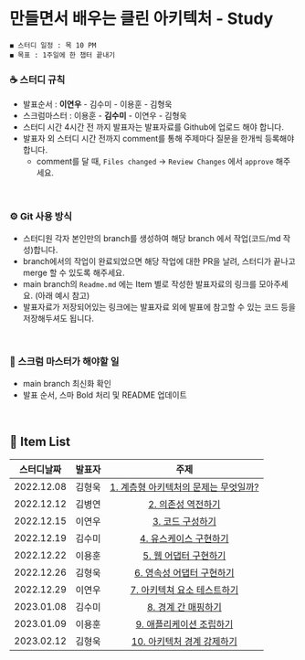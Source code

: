 # 만들면서 배우는 클린 아키텍처 - Study

    ◼︎ 스터디 일정 : 목 10 PM
    ◼︎ 목표 : 1주일에 한 챕터 끝내기
    
### ☕️ 스터디 규칙

- 발표순서 : **이연우** - 김수미 - 이용훈 - 김형욱
- 스크럼마스터 : 이용훈 - **김수미** - 이연우 - 김형욱
- 스터디 시간 4시간 전 까지 발표자는 발표자료를 Github에 업로드 해야 합니다.
- 발표자 외 스터디 시간 전까지 comment를 통해 주제마다 질문을 한개씩 등록해야 합니다.
    - comment를 달 때, `Files changed` → `Review Changes` 에서 `approve` 해주세요.
<br>

### ⚙️ Git 사용 방식

- 스터디원 각자 본인만의 branch를 생성하여 해당 branch 에서 작업(코드/md 작성)합니다.
- branch에서의 작업이 완료되었으면 해당 작업에 대한 PR을 날려, 스터디가 끝나고 merge 할 수 있도록 해주세요.
- main branch의 `Readme.md` 에는 Item 별로 작성한 발표자료의 링크를 모아주세요. (아래 예시 참고)
- 발표자료가 저장되어있는 링크에는 발표자료 외에 발표에 참고할 수 있는 코드 등을 저장해두셔도 됩니다.
<br>

### 📌 스크럼 마스터가 해야할 일

- main branch 최신화 확인
- 발표 순서, 스마 Bold 처리 및 README 업데이트
<br>


## 🍄 Item List

|   스터디날짜    | 발표자 |                                                                                                             주제                                                                                                              |
|:----------:|:---:|:---------------------------------------------------------------------------------------------------------------------------------------------------------------------------------------------------------------------------:|
| 2022.12.08 | 김형욱 | [1. 계층형 아키텍처의 문제는 무엇일까?](https://morning-paprika-8fa.notion.site/ee84e67d9a2c4801b43d5e62fd90979d) |
| 2022.12.12 | 김병연 | [2. 의존성 역전하기](https://github.com/Dev-Prison/Clean-Architecture/blob/main/src/main/java/com/clean/document/ch2/%EC%9D%98%EC%A1%B4%EC%84%B1%20%EC%97%AD%EC%A0%84%ED%95%98%EA%B8%B0.md) |
| 2022.12.15 | 이연우 | [3. 코드 구성하기](https://github.com/Dev-Prison/Clean-Architecture/blob/main/src/main/java/com/clean/document/ch3/ch3_%EC%BD%94%EB%93%9C_%EA%B5%AC%EC%84%B1%ED%95%98%EA%B8%B0.md) |
| 2022.12.19 | 김수미 | [4. 유스케이스 구현하기](https://github.com/Dev-Prison/Clean-Architecture/blob/main/src/main/java/com/clean/document/ch4/%EC%9C%A0%EC%8A%A4%EC%BC%80%EC%9D%B4%EC%8A%A4%20%EA%B5%AC%ED%98%84%ED%95%98%EA%B8%B0.md) |
| 2022.12.22 | 이용훈 | [5. 웹 어댑터 구현하기](https://github.com/Dev-Prison/Clean-Architecture/blob/main/src/main/java/com/clean/document/ch5/%EC%9B%B9%20%EC%96%B4%ED%83%AD%ED%84%B0%20%EA%B5%AC%ED%98%84%ED%95%98%EA%B8%B0.md) |
| 2022.12.26 | 김형욱 |   [6. 영속성 어댑터 구현하기](https://github.com/Dev-Prison/Clean-Architecture/blob/main/src/main/java/com/clean/document/ch6/%EC%98%81%EC%86%8D%EC%84%B1%20%EC%96%B4%EB%8C%91%ED%84%B0%20%EA%B5%AC%ED%98%84%ED%95%98%EA%B8%B0.md)    |
| 2022.12.29 | 이연우 | [7. 아키텍쳐 요소 테스트하기](https://github.com/Dev-Prison/Clean-Architecture/blob/main/src/main/java/com/clean/document/ch7/%EC%95%84%ED%82%A4%ED%85%8D%EC%B3%90%EC%9A%94%EC%86%8C_%ED%85%8C%EC%8A%A4%ED%8A%B8%ED%95%98%EA%B8%B0.md) |
| 2023.01.08 | 김수미 | [8. 경계 간 매핑하기](https://github.com/Dev-Prison/Clean-Architecture/blob/main/src/main/java/com/clean/document/ch8/%EA%B2%BD%EA%B3%84%20%EA%B0%84%20%EB%A7%A4%ED%95%91%ED%95%98%EA%B8%B0.md) |
| 2023.01.09 | 이용훈 | [9. 애플리케이션 조립하기](https://github.com/YHLEE9753/Clean-Architecture/blob/main/src/main/java/com/clean/document/ch9/%EC%95%A0%ED%94%8C%EB%A6%AC%EC%BC%80%EC%9D%B4%EC%85%98%20%EC%A1%B0%EB%A6%BD%ED%95%98%EA%B8%B0.md) |
| 2023.02.12 | 김형욱 | [10. 아키텍처 경계 강제하기](https://morning-paprika-8fa.notion.site/9dd979d053ba4b55bef38d2ba39f82f5) |
